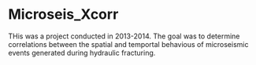 # Microseis_Xcorr
THis was a project conducted in 2013-2014. The goal was to determine correlations between the spatial and temportal behavious of microseismic events generated during hydraulic fracturing.
